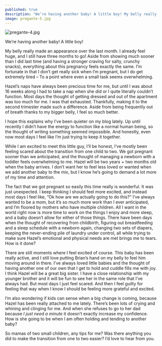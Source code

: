 ```yaml
---
published: true
description: "We’re having another baby! A little boy! My belly really made an appearance over the last month. I already feel huge, and I still have three months to go! Aside from showing much sooner than I did last time (and having a stronger craving for salty, crunchy snacks), everything about this pregnancy feels exactly the same. I’m fortunate in that I don’t get really sick when I’m pregnant, but I do get extremely tired –\_To a point where even a small task seems overwhelming."
image: pregante-5.jpg
---
```

![pregante-4.jpg]({{site.baseurl}}/img/pregante-4.jpg)

We’re having another baby! A little boy!

My belly really made an appearance over the last month. I already feel huge, and I still have three months to go! Aside from showing much sooner than I did last time (and having a stronger craving for salty, crunchy snacks), everything about this pregnancy feels exactly the same. I’m fortunate in that I don’t get really sick when I’m pregnant, but I do get extremely tired – To a point where even a small task seems overwhelming.

Hazel’s naps have always been precious time for me, but until I was about 16 weeks along I had to take a nap when she did or I quite literally couldn’t function. Most days the thought of getting dressed and out of the apartment was too much for me. I was that exhausted. Thankfully, making it to the second trimester made such a difference. Aside from being frequently out of breath thanks to my bigger belly, I feel so much better. 

I hope this explains why I’ve been quieter on my blog lately. Up until recently I didn’t have the energy to function like a normal human being, so the thought of writing something seemed impossible. And honestly, even now most days I feel like I’m just trying to keep it together. 

While I am excited to meet this little guy, I’ll be honest, I’ve mostly been feeling scared about the transition from one child to two. We got pregnant sooner than we anticipated, and the thought of managing a newborn with a toddler feels overwhelming to me. Hazel will be two years + two months old when the baby arrives. I don’t want her to feel less loved or wanted when we add another baby to the mix, but I know he’s going to demand a lot more of my time and attention. 

The fact that we got pregnant so easily this time really is wonderful. It was just unexpected. I keep thinking I should feel more excited, and instead most days I feel like, “Ok how are we actually going to do this?” I’ve always wanted to be a mom, but it’s so much more work than I ever anticipated, and I’m floored by mothers who have multiple children. All I want in the world right now is more time to work on the things I enjoy and more sleep, and a baby doesn’t allow for either of those things. There have been days when the thought of recovering from childbirth, figuring out breastfeeding and a sleep schedule with a newborn again, changing two sets of diapers, keeping the never-ending pile of laundry under control, all while trying to make sure Hazel’s emotional and physical needs are met brings me to tears. How is it done?

There are still moments where I feel excited of course. This baby has been really active, and I still love putting Brian’s hand on my belly to feel him moving around in there. I’ve always loved little babies and the thought of having another one of our own that I get to hold and cuddle fills me with joy. I think Hazel will be a great big sister. I have a close relationship with my younger brother and it will be fun to see her in the same role that I’ve always had. But most days I just feel scared. And then I feel guilty for feeling that way when I know I should be feeling more grateful and excited. 

I’m also wondering if kids can sense when a big change is coming, because Hazel has been really attached to me lately. There’s been lots of crying and whining and clinging for me. And when she refuses to go to her dad because _I just need a minute_ it doesn’t exactly increase my confidence. How is she going to be when I am often holding and tending to another baby? 

So mamas of two small children, any tips for me? Was there anything you did to make the transition from one to two easier? I’d love to hear from you.
